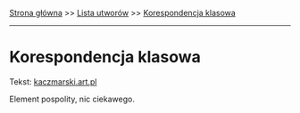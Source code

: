 [Strona główna](../index.md) >> [Lista utworów](../list.md) >> [Korespondencja klasowa](215.md)

---

# Korespondencja klasowa

Tekst: [kaczmarski.art.pl](https://www.kaczmarski.art.pl/tworczosc/wiersze/korespondencja-klasowa/)

Element pospolity, nic ciekawego.